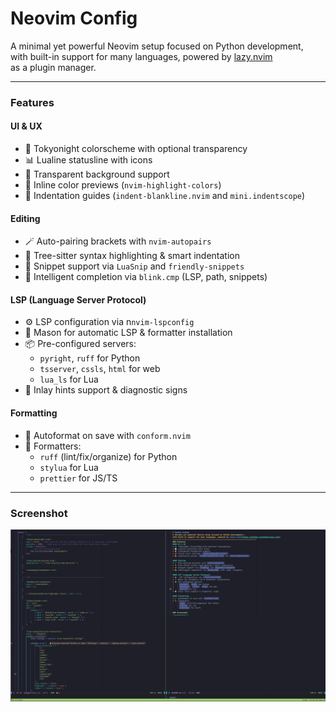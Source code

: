 # Neovim Config 

A minimal yet powerful Neovim setup focused on Python development,\
with built-in support for many languages, powered by [lazy.nvim](https://github.com/folke/lazy.nvim)\
as a plugin manager.

------------------------------------------------------------------------------
### Features
#### UI & UX
* 🌃 Tokyonight colorscheme with optional transparency
* 📊 Lualine statusline with icons
* 🔲 Transparent background support
* 🌈 Inline color previews (`nvim-highlight-colors`)
* 🧱 Indentation guides (`indent-blankline.nvim` and `mini.indentscope`)

#### Editing
* 🪄 Auto-pairing brackets with `nvim-autopairs`
* 🌳 Tree-sitter syntax highlighting & smart indentation
* 🧩 Snippet support via `LuaSnip` and `friendly-snippets`
* 🧠 Intelligent completion via `blink.cmp` (LSP, path, snippets)

#### LSP (Language Server Protocol)
* ⚙️ LSP configuration via n`nvim-lspconfig`
* 🔌 Mason for automatic LSP & formatter installation
* 📦 Pre-configured servers:
    - `pyright`, `ruff` for Python
    - `tsserver`, `cssls`, `html` for web
    - `lua_ls` for Lua
* 💬 Inlay hints support & diagnostic signs

#### Formatting
* 🧹 Autoformat on save with `conform.nvim`
* 📏 Formatters:
    - `ruff` (lint/fix/organize) for Python
    - `stylua` for Lua
    - `prettier` for JS/TS

------------------------------------------------------------------------------
### Screenshot
![screenshot](./screenshot.png)
